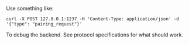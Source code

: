 Use something like:

    curl -X POST 127.0.0.1:1237 -H 'Content-Type: application/json' -d '{"type": "pairing_request"}'

To debug the backend. See protocol specifications for what should work.
